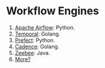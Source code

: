 # Workflow Engines

1. [Apache Airflow](https://github.com/apache/airflow): Python.
2. [Temporal](https://github.com/temporalio/temporal/): Golang.
3. [Prefect](https://github.com/PrefectHQ/prefect): Python.
4. [Cadence](https://github.com/uber/cadence): Golang.
5. [Zeebee](https://github.com/camunda/zeebe): Java.
6. [More?](https://github.com/topics/workflow-engine)
